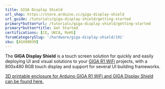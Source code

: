 ```yaml
---
title: GIGA Display Shield
url_shop: https://store.arduino.cc/giga-display-shield
url_guide: /tutorials/giga-display-shield/getting-started
primary*button*url: /tutorials/giga-display-shield/getting-started
primary*button*title: Get Started
certifications: [CE, UKCA, RoHS]
forumCategorySlug: '/hardware/giga-display-shield/191'
sku: [ASX00039]
---
```


The **GIGA Display Shield** is a touch screen solution for quickly and easily deploying UI and visual solutions to your [GIGA R1 WiFi](/hardware/giga-r1-wifi) projects, with a 800x480 RGB touch display and support for several UI building frameworks.

[3D printable enclosure for Arduino GIGA R1 WiFi and GIGA Display Shield can be found here.](https://www.printables.com/model/605051-enclosure-for-arduino-giga-and-giga-display-shield)